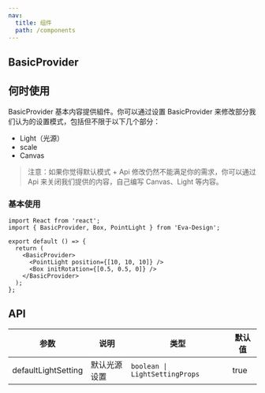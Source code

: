 ```yaml
---
nav:
  title: 组件
  path: /components
---
```


## BasicProvider

## 何时使用

BasicProvider 基本内容提供組件。你可以通过设置 BasicProvider 来修改部分我们认为的设置模式，包括但不限于以下几个部分：

- Light（光源）
- scale
- Canvas

> 注意：如果你觉得默认模式 + Api 修改仍然不能满足你的需求，你可以通过 Api 来关闭我们提供的内容，自己编写 Canvas、Light 等内容。

### 基本使用

```tsx
import React from 'react';
import { BasicProvider, Box, PointLight } from 'Eva-Design';

export default () => {
  return (
    <BasicProvider>
      <PointLight position={[10, 10, 10]} />
      <Box initRotation={[0.5, 0.5, 0]} />
    </BasicProvider>
  );
};
```

## API

| 参数                | 说明         | 类型                           | 默认值 |
| ------------------- | ------------ | ------------------------------ | ------ |
| defaultLightSetting | 默认光源设置 | `boolean \| LightSettingProps` | true   |
